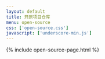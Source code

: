 ```yaml
---
layout: default
title: 开原项目仓库
menu: open-source
css: ['open-source.css']
javascript: ['underscore-min.js']
---
```

{% include open-source-page.html %}